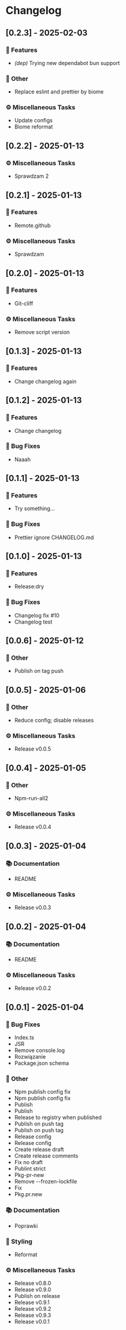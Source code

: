 # Changelog

## [0.2.3] - 2025-02-03

### 🚀 Features

- *(dep)* Trying new dependabot bun support

### 💼 Other

- Replace eslint and prettier by biome

### ⚙️ Miscellaneous Tasks

- Update configs
- Biome reformat

## [0.2.2] - 2025-01-13

### ⚙️ Miscellaneous Tasks

- Sprawdzam 2

## [0.2.1] - 2025-01-13

### 🚀 Features

- Remote.github

### ⚙️ Miscellaneous Tasks

- Sprawdzam

## [0.2.0] - 2025-01-13

### 🚀 Features

- Git-cliff

### ⚙️ Miscellaneous Tasks

- Remove script version

## [0.1.3] - 2025-01-13

### 🚀 Features

- Change changelog again

## [0.1.2] - 2025-01-13

### 🚀 Features

- Change changelog

### 🐛 Bug Fixes

- Naaah

## [0.1.1] - 2025-01-13

### 🚀 Features

- Try something...

### 🐛 Bug Fixes

- Prettier ignore CHANGELOG.md

## [0.1.0] - 2025-01-13

### 🚀 Features

- Release:dry

### 🐛 Bug Fixes

- Changelog fix #10
- Changelog test

## [0.0.6] - 2025-01-12

### 💼 Other

- Publish on tag push

## [0.0.5] - 2025-01-06

### 💼 Other

- Reduce config; disable releases

### ⚙️ Miscellaneous Tasks

- Release v0.0.5

## [0.0.4] - 2025-01-05

### 💼 Other

- Npm-run-all2

### ⚙️ Miscellaneous Tasks

- Release v0.0.4

## [0.0.3] - 2025-01-04

### 📚 Documentation

- README

### ⚙️ Miscellaneous Tasks

- Release v0.0.3

## [0.0.2] - 2025-01-04

### 📚 Documentation

- README

### ⚙️ Miscellaneous Tasks

- Release v0.0.2

## [0.0.1] - 2025-01-04

### 🐛 Bug Fixes

- Index.ts
- JSR
- Remove console.log
- Rozwiązanie
- Package.json schema

### 💼 Other

- Npm publish config fix
- Npm publish config fix
- Publish
- Publish
- Release to registry when published
- Publish on push tag
- Publish on push tag
- Release config
- Release config
- Create release draft
- Create release comments
- Fix no draft
- Publint strict
- Pkg-pr-new
- Remove  --frozen-lockfile
- Fix
- Pkg.pr.new

### 📚 Documentation

- Poprawki

### 🎨 Styling

- Reformat

### ⚙️ Miscellaneous Tasks

- Release v0.8.0
- Release v0.9.0
- Publish on release
- Release v0.9.1
- Release v0.9.2
- Release v0.9.3
- Release v0.0.1

<!-- generated by git-cliff -->
